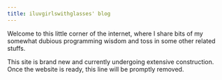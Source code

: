 ```yaml
---
title: iluvgirlswithglasses' blog
---
```


Welcome to this little corner of the internet, where I share bits of my somewhat dubious programming wisdom and toss in some other related stuffs.

This site is brand new and currently undergoing extensive construction. Once the website is ready, this line will be promptly removed.
